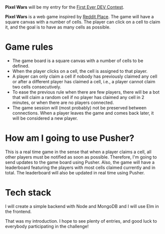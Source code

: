 **Pixel Wars** will be my entry for the [First Ever DEV Contest](https://dev.to/devteam/first-ever-dev-contest-build-a-realtime-app-with-pusher-4nhp).

**Pixel Wars** is a web game inspired by [Reddit Place](https://en.wikipedia.org/wiki/Place_(Reddit)). The game will have a square canvas with a number of cells. The player can click on a cell to claim it, and the goal is to have as many cells as possible.

# Game rules

* The game board is a square canvas with a number of cells to be defined.
* When the player clicks on a cell, the cell is assigned to that player.
* A player can only claim a cell if nobody has previously claimed any cell or after a different player has claimed a cell, i.e., a player cannot claim two cells consecutively.
* To ease the previous rule when there are few players, there will be a bot that will claim a random cell if no player has claimed any cell in 2 minutes, or when there are no players connected.
* The game session will (most probably) not be preserved between connections. When a player leaves the game and comes back later, it will be considered a new player.

# How am I going to use Pusher?

This is a real time game in the sense that when a player claims a cell, all other players must be notified as soon as possible. Therefore, I'm going to send updates to the game board using Pusher. Also, the game will have a leaderboard featuring the players with most cells claimed currently and in total. The leaderboard will also be updated in real time using Pusher.

# Tech stack

I will create a simple backend with Node and MongoDB and I will use Elm in the frontend.

That was my introduction. I hope to see plenty of entries, and good luck to everybody participating in the challenge!